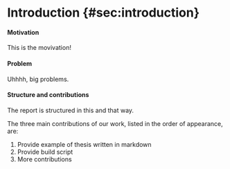 
Introduction {#sec:introduction}
============

#### Motivation
This is the movivation!

#### Problem
Uhhhh, big problems.

#### Structure and contributions
The report is structured in this and that way.

The three main contributions of our work, listed in the order of appearance, are:

1. Provide example of thesis written in markdown
2. Provide build script
3. More contributions

